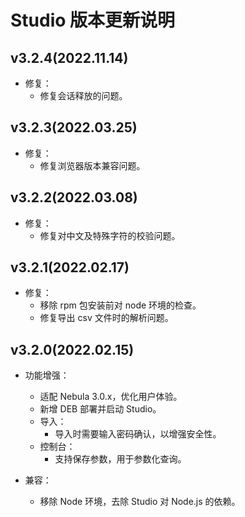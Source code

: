 # Studio 版本更新说明

## v3.2.4(2022.11.14)

- 修复：
  - 修复会话释放的问题。

## v3.2.3(2022.03.25)

- 修复：
  - 修复浏览器版本兼容问题。

## v3.2.2(2022.03.08)

- 修复：
  - 修复对中文及特殊字符的校验问题。

## v3.2.1(2022.02.17)

- 修复：
  - 移除 rpm 包安装前对 node 环境的检查。
  - 修复导出 csv 文件时的解析问题。

## v3.2.0(2022.02.15)

- 功能增强：
  - 适配 Nebula 3.0.x，优化用户体验。
  - 新增 DEB 部署并启动 Studio。
  - 导入：
    - 导入时需要输入密码确认，以增强安全性。
  - 控制台：
    - 支持保存参数，用于参数化查询。

- 兼容：
  - 移除 Node 环境，去除 Studio 对 Node.js 的依赖。
